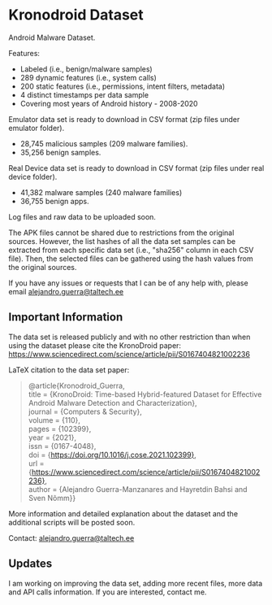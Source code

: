 # Kronodroid Dataset
Android Malware Dataset. 

Features:

- Labeled (i.e., benign/malware samples)
- 289 dynamic features (i.e., system calls)
- 200 static features (i.e., permissions, intent filters, metadata)
- 4 distinct timestamps per data sample
- Covering most years of Android history - 2008-2020


Emulator data set is ready to download in CSV format (zip files under emulator folder). 
  - 28,745 malicious samples (209 malware families).
  - 35,256 benign samples.

Real Device data set is ready to download in CSV format (zip files under real device folder).  
  - 41,382 malware samples (240 malware families)
  - 36,755 benign apps.

Log files and raw data to be uploaded soon. 

The APK files cannot be shared due to restrictions from the original sources. However, the list hashes of all the data set samples can be extracted from each specific data set (i.e., "sha256" column in each CSV file). Then, the selected files can be gathered using the hash values from the original sources.

If you have any issues or requests that I can be of any help with, please email alejandro.guerra@taltech.ee 

## Important Information

The data set is released publicly and with no other restriction than when using the dataset please cite the KronoDroid paper:
https://www.sciencedirect.com/science/article/pii/S0167404821002236

LaTeX citation to the data set paper:

>@article{Kronodroid_Guerra, <br/>
title = {KronoDroid: Time-based Hybrid-featured Dataset for Effective Android Malware Detection and Characterization}, <br/>
journal = {Computers & Security}, <br/>
volume = {110}, <br/>
pages = {102399}, <br/>
year = {2021}, <br/>
issn = {0167-4048}, <br/>
doi = {https://doi.org/10.1016/j.cose.2021.102399}, <br/>
url = {https://www.sciencedirect.com/science/article/pii/S0167404821002236}, <br/>
author = {Alejandro Guerra-Manzanares and Hayretdin Bahsi and Sven Nõmm}} <br/>

More information and detailed explanation about the dataset and the additional scripts will be posted soon.

Contact: alejandro.guerra@taltech.ee

## Updates

I am working on improving the data set, adding more recent files, more data and API calls information. If you are interested, contact me.
